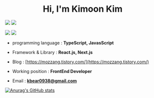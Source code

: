 <h1 align="center">Hi, I'm Kimoon Kim</h1>

<img src="https://img.shields.io/badge/-ReactJs-61DAFB?logo=react&logoColor=white&style=for-the-badge"/> <img src="https://img.shields.io/badge/next.js-000000?style=for-the-badge&logo=nextdotjs&logoColor=white"/>

<img src="https://shields.io/badge/TypeScript-3178C6?logo=TypeScript&logoColor=FFF&style=flat-square"/> <img src="https://img.shields.io/badge/JavaScript-yellow?style=flat-square&logo=javascript"/>
- programming language : **TypeScript, JavasScript**

- Framework & Library : **React.js, Next.js**

- Blog : [https://mozzang.tistory.com/](https://mozzang.tistory.com/)

- Working position : **FrontEnd Developer**

- Email : **kbear0938@gmail.com**


[![Anurag's GitHub stats](https://github-readme-stats.vercel.app/api?username=MoZZANG)](https://github.com/anuraghazra/github-readme-stats)
